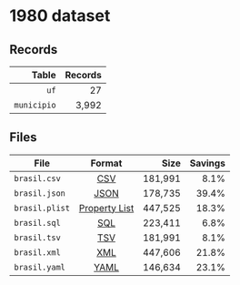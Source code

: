 # 1980 dataset

## Records

|       Table | Records |
| -----------:| -------:|
|        `uf` |      27 |
| `municipio` |   3,992 |

## Files

| File           | Format                                                       |      Size | Savings |
| -------------- |:------------------------------------------------------------:| ---------:| -------:|
| `brasil.csv`   | [CSV](https://en.wikipedia.org/wiki/Comma-separated_values)  |   181,991 |    8.1% |
| `brasil.json`  | [JSON](https://en.wikipedia.org/wiki/JSON)                   |   178,735 |   39.4% |
| `brasil.plist` | [Property List](https://en.wikipedia.org/wiki/Property_list) |   447,525 |   18.3% |
| `brasil.sql`   | [SQL](https://en.wikipedia.org/wiki/SQL)                     |   223,411 |    6.8% |
| `brasil.tsv`   | [TSV](https://en.wikipedia.org/wiki/Tab-separated_values)    |   181,991 |    8.1% |
| `brasil.xml`   | [XML](https://en.wikipedia.org/wiki/XML)                     |   447,606 |   21.8% |
| `brasil.yaml`  | [YAML](https://en.wikipedia.org/wiki/YAML)                   |   146,634 |   23.1% |
